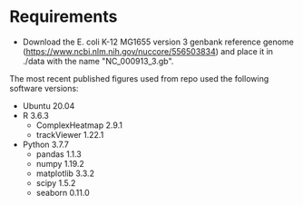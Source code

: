 # Requirements

* Download the E. coli K-12 MG1655 version 3 genbank reference genome (https://www.ncbi.nlm.nih.gov/nuccore/556503834) and place it in ./data with the name "NC_000913_3.gb".  

The most recent published figures used from repo used the following software versions:  
* Ubuntu 20.04
* R 3.6.3
    - ComplexHeatmap 2.9.1
    - trackViewer 1.22.1
* Python 3.7.7
    - pandas 1.1.3
    - numpy 1.19.2
    - matplotlib 3.3.2
    - scipy 1.5.2
    - seaborn 0.11.0
